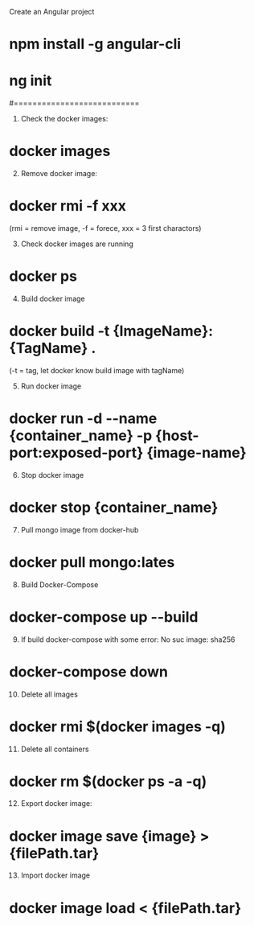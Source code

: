 Create an Angular project
# npm install -g angular-cli
# ng init
#===========================
1) Check the docker images:
# docker images

2) Remove docker image:
# docker rmi -f xxx
(rmi = remove image, -f = forece, xxx = 3 first charactors)

3) Check docker images are running
# docker ps

4) Build docker image
# docker build -t {ImageName}:{TagName} .
(-t = tag, let docker know build image with tagName)

5) Run docker image
# docker run -d --name {container_name} -p {host-port:exposed-port}  {image-name}

6) Stop docker image
# docker stop {container_name}

7) Pull mongo image from docker-hub
# docker pull mongo:lates

8) Build Docker-Compose
# docker-compose up --build

9) If build docker-compose with some error: No suc image: sha256
# docker-compose down

10) Delete all images
# docker rmi $(docker images -q)

11) Delete all containers
# docker rm $(docker ps -a -q)

12) Export docker image:
# docker image save {image} > {filePath.tar}

13) Import docker image
# docker image load < {filePath.tar}
